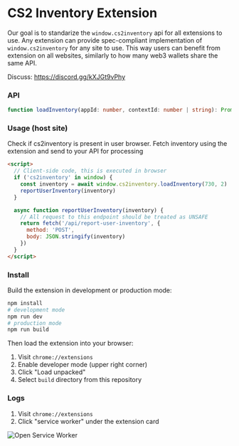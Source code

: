 # CS2 Inventory Extension
Our goal is to standarize the `window.cs2inventory` api for all extensions to use. Any extension can provide spec-compliant implementation of `window.cs2inventory` for any site to use. This way users can benefit from extension on all websites, similarly to how many web3 wallets share the same API.

Discuss: https://discord.gg/kXJGt9vPhy


### API
```ts
function loadInventory(appId: number, contextId: number | string): Promise<SteamInventory>
```

### Usage (host site)
Check if cs2inventory is present in user browser. Fetch inventory using the extension and send to your API for processing

```html
<script>
  // Client-side code, this is executed in browser
  if ('cs2inventory' in window) {
    const inventory = await window.cs2inventory.loadInventory(730, 2)
    reportUserInventory(inventory)
  }

  async function reportUserInventory(inventory) {
    // All request to this endpoint should be treated as UNSAFE
    return fetch('/api/report-user-inventory', {
      method: 'POST',
      body: JSON.stringify(inventory)
    })
  }
</script>
```

### Install

Build the extension in development or production mode:

```bash
npm install
# development mode
npm run dev
# production mode
npm run build
```
Then load the extension into your browser:
1. Visit `chrome://extensions`
2. Enable developer mode (upper right corner)
3. Click "Load unpacked"
4. Select `build` directory from this repository

### Logs
1. Visit `chrome://extensions`
2. Click "service worker" under the extension card

![Open Service Worker](.github/image.png)
